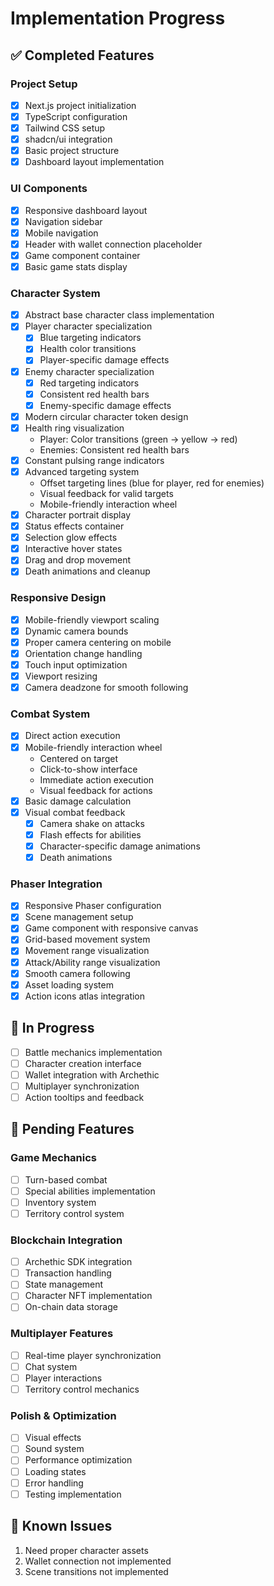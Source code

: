 # Implementation Progress

## ✅ Completed Features

### Project Setup
- [x] Next.js project initialization
- [x] TypeScript configuration
- [x] Tailwind CSS setup
- [x] shadcn/ui integration
- [x] Basic project structure
- [x] Dashboard layout implementation

### UI Components
- [x] Responsive dashboard layout
- [x] Navigation sidebar
- [x] Mobile navigation
- [x] Header with wallet connection placeholder
- [x] Game component container
- [x] Basic game stats display

### Character System
- [x] Abstract base character class implementation
- [x] Player character specialization
  - [x] Blue targeting indicators
  - [x] Health color transitions
  - [x] Player-specific damage effects
- [x] Enemy character specialization
  - [x] Red targeting indicators
  - [x] Consistent red health bars
  - [x] Enemy-specific damage effects
- [x] Modern circular character token design
- [x] Health ring visualization
  - Player: Color transitions (green -> yellow -> red)
  - Enemies: Consistent red health bars
- [x] Constant pulsing range indicators
- [x] Advanced targeting system
  - Offset targeting lines (blue for player, red for enemies)
  - Visual feedback for valid targets
  - Mobile-friendly interaction wheel
- [x] Character portrait display
- [x] Status effects container
- [x] Selection glow effects
- [x] Interactive hover states
- [x] Drag and drop movement
- [x] Death animations and cleanup

### Responsive Design
- [x] Mobile-friendly viewport scaling
- [x] Dynamic camera bounds
- [x] Proper camera centering on mobile
- [x] Orientation change handling
- [x] Touch input optimization
- [x] Viewport resizing
- [x] Camera deadzone for smooth following

### Combat System
- [x] Direct action execution
- [x] Mobile-friendly interaction wheel
  - Centered on target
  - Click-to-show interface
  - Immediate action execution
  - Visual feedback for actions
- [x] Basic damage calculation
- [x] Visual combat feedback
  - [x] Camera shake on attacks
  - [x] Flash effects for abilities
  - [x] Character-specific damage animations
  - [x] Death animations

### Phaser Integration
- [x] Responsive Phaser configuration
- [x] Scene management setup
- [x] Game component with responsive canvas
- [x] Grid-based movement system
- [x] Movement range visualization
- [x] Attack/Ability range visualization
- [x] Smooth camera following
- [x] Asset loading system
- [x] Action icons atlas integration

## 🚧 In Progress
- [ ] Battle mechanics implementation
- [ ] Character creation interface
- [ ] Wallet integration with Archethic
- [ ] Multiplayer synchronization
- [ ] Action tooltips and feedback

## 📝 Pending Features

### Game Mechanics
- [ ] Turn-based combat
- [ ] Special abilities implementation
- [ ] Inventory system
- [ ] Territory control system

### Blockchain Integration
- [ ] Archethic SDK integration
- [ ] Transaction handling
- [ ] State management
- [ ] Character NFT implementation
- [ ] On-chain data storage

### Multiplayer Features
- [ ] Real-time player synchronization
- [ ] Chat system
- [ ] Player interactions
- [ ] Territory control mechanics

### Polish & Optimization
- [ ] Visual effects
- [ ] Sound system
- [ ] Performance optimization
- [ ] Loading states
- [ ] Error handling
- [ ] Testing implementation

## 🐛 Known Issues
1. Need proper character assets
2. Wallet connection not implemented
3. Scene transitions not implemented
